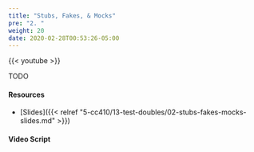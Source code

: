 ```yaml
---
title: "Stubs, Fakes, & Mocks"
pre: "2. "
weight: 20
date: 2020-02-28T00:53:26-05:00
---
```


{{< youtube >}}

TODO

#### Resources

* [Slides]({{< relref "5-cc410/13-test-doubles/02-stubs-fakes-mocks-slides.md" >}})

#### Video Script

